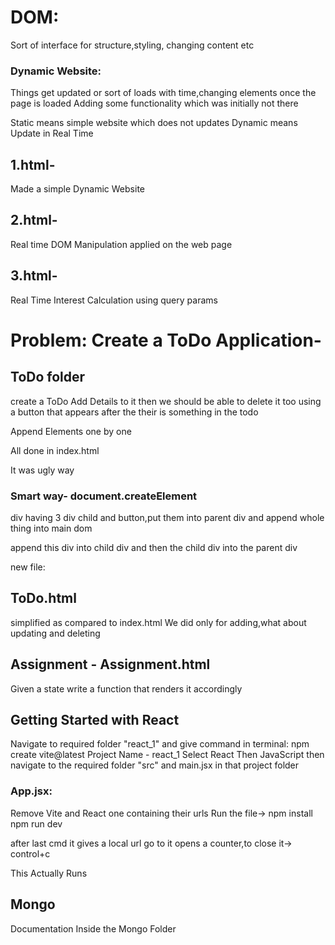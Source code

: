 # DOM:
Sort of interface for structure,styling, changing content etc

### Dynamic Website:
Things get updated or sort of loads with time,changing elements once the page is loaded
Adding some functionality which was initially not there

Static means simple website which does not updates
Dynamic means Update in Real Time

## 1.html-
Made a simple Dynamic Website

## 2.html-
Real time DOM Manipulation applied on the web page

## 3.html-
Real Time Interest Calculation using query params

# Problem: Create a ToDo Application-
## ToDo folder
create a ToDo
Add Details to it
then we should be able to delete it too using a button that appears after the their is something in the todo

Append Elements one by one

All done in index.html

It was ugly way

### Smart way- document.createElement

div having 3 div child and button,put them into parent div and append whole thing into main dom

append this div into child div and then the child div into the parent div 

new file: 
## ToDo.html

simplified as compared to index.html
We did only for adding,what about updating and deleting

## Assignment - Assignment.html
Given a state
write a function that renders it accordingly

## Getting Started with React
Navigate to required folder "react_1" and give command in terminal:
npm create vite@latest
Project Name - react_1
Select React 
Then JavaScript
then navigate to the required folder "src"
and main.jsx in that project folder

### App.jsx:
Remove Vite and React one containing their urls
Run the file->
npm install
npm run dev

after last cmd it gives a local url go to it
opens a counter,to close it-> control+c

This Actually Runs

## Mongo
Documentation Inside the Mongo Folder